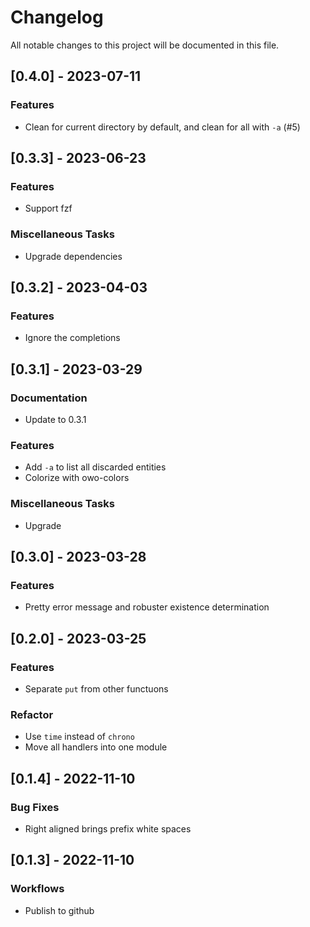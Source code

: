 # Changelog

All notable changes to this project will be documented in this file.

## [0.4.0] - 2023-07-11

### Features

- Clean for current directory by default, and clean for all with `-a` (#5)

## [0.3.3] - 2023-06-23

### Features

- Support fzf

### Miscellaneous Tasks

- Upgrade dependencies

## [0.3.2] - 2023-04-03

### Features

- Ignore the completions

## [0.3.1] - 2023-03-29

### Documentation

- Update to 0.3.1

### Features

- Add `-a` to list all discarded entities
- Colorize with owo-colors

### Miscellaneous Tasks

- Upgrade

## [0.3.0] - 2023-03-28

### Features

- Pretty error message and robuster existence determination

## [0.2.0] - 2023-03-25

### Features

- Separate `put` from other functuons

### Refactor

- Use `time` instead of `chrono`
- Move all handlers into one module

## [0.1.4] - 2022-11-10

### Bug Fixes

- Right aligned brings prefix white spaces

## [0.1.3] - 2022-11-10

### Workflows

- Publish to github

<!-- generated by git-cliff -->
